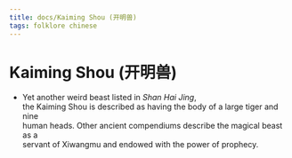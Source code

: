 ```yaml
---
title: docs/Kaiming Shou (开明兽)
tags: folklore chinese
---
```


# Kaiming Shou (开明兽)
- Yet another weird beast listed in _Shan Hai Jing_,  
	the Kaiming Shou is described as having the body of a large tiger and nine  
	human heads. Other ancient compendiums describe the magical beast as a  
	servant of Xiwangmu and endowed with the power of prophecy.